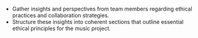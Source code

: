 - Gather insights and perspectives from team members regarding ethical practices and collaboration strategies.
- Structure these insights into coherent sections that outline essential ethical principles for the music project.